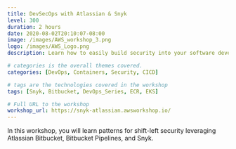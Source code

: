 ```yaml
---
title: DevSecOps with Atlassian & Snyk
level: 300
duration: 2 hours
date: 2020-08-02T20:10:07-08:00
image: /images/AWS_workshop_3.png
logo: /images/AWS_Logo.png
description: Learn how to easily build security into your software development life cycle.

# categories is the overall themes covered. 
categories: [DevOps, Containers, Security, CICD]

# tags are the technologies covered in the workshop
tags: [Snyk, Bitbucket, DevOps_Series, ECR, EKS]

# Full URL to the workshop
workshop_url: https://snyk-atlassian.awsworkshop.io/
---
```


In this workshop, you will learn patterns for shift-left security leveraging Atlassian Bitbucket, Bitbucket Pipelines, and Snyk.